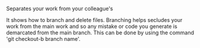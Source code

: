 Separates your work from your colleague's

It shows how to branch and delete files. Branching 
helps secludes your work from the main work and so 
any mistake or code you generate is demarcated from 
the main branch. This can be done by using the command
'git checkout-b branch name'.
